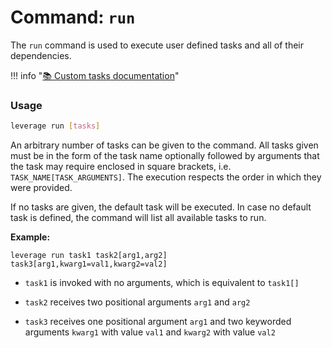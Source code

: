 # Command: `run`

The `run` command is used to execute user defined tasks and all of their dependencies.

!!! info "[:books: Custom tasks documentation](../extending-leverage/tasks.md)"

### Usage
``` bash
leverage run [tasks]
```

An arbitrary number of tasks can be given to the command. All tasks given must be in the form of the task name optionally followed by arguments that the task may require enclosed in square brackets, i.e. `TASK_NAME[TASK_ARGUMENTS]`. The execution respects the order in which they were provided.

If no tasks are given, the default task will be executed. In case no default task is defined, the command will list all available tasks to run.

<b>Example:</b>
```
leverage run task1 task2[arg1,arg2] task3[arg1,kwarg1=val1,kwarg2=val2]
```

* `task1` is invoked with no arguments, which is equivalent to `task1[]`
  
* `task2` receives two positional arguments `arg1` and `arg2`
  
* `task3` receives one positional argument `arg1` and two keyworded arguments `kwarg1` with value `val1` and `kwarg2` with value `val2`